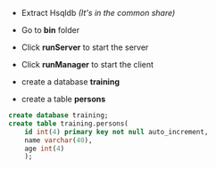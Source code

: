 * Extract Hsqldb *(It's in the common share)*
* Go to **bin** folder
* Click **runServer** to start the server
* Click **runManager** to start the client

* create a database **training**
* create a table **persons**

```sql
create database training;
create table training.persons(
	id int(4) primary key not null auto_increment,
	name varchar(40),
	age int(4)
	);
```


 